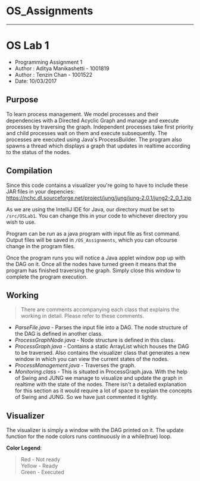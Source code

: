 # OS_Assignments

***

# OS Lab 1

* Programming Assignment 1
* Author : Aditya Manikashetti - 1001819
* Author : Tenzin Chan - 1001522
* Date: 10/03/2017 

## Purpose
To learn process management. We model processes and their dependencies with a Directed Acyclic Graph and manage and execute
processes by traversing the graph. Independent processes take first priority and child processes wait on them and execute subsequently.
The processes are executed using Java's ProcessBuilder. The program also spawns a thread which displays a graph that updates in realtime according to the status of the nodes.
  
## Compilation 

Since this code contains a visualizer you're going to have to include these JAR files in your depencies: <https://nchc.dl.sourceforge.net/project/jung/jung/jung-2.0.1/jung2-2_0_1.zip>  
  
As we are using the IntelliJ IDE for Java, our directory must be set to `/src/OSLab1`. You can change this in your code to whichever directory you wish to use.  
 
Program can be run as a java program with
input file as first command.  Output files will be saved in `/OS_Assignments`, which you can ofcourse change in the program files.  
  
Once the program runs you will notice a Java applet window pop up with the DAG on it. Once all the nodes have turned green it means that the program
has finished traversing the graph. Simply close this window to complete the program execution.

## Working  
> There are comments accompanying each class that explains the working in detail. Please refer to these
comments.  

* *ParseFile.java* - Parses the input file into a DAG. The node structure of the DAG is defined in another class.  
* *ProcessGraphNode.java* - Node structure is defined in this class.  
* *ProcessGraph.java* - Contains a static ArrayList which houses the DAG to be traversed. Also contains the visualizer class that generates a new window in which you can view the current states of the nodes.  
* *ProcessManagement.java* - Traverses the graph.  
* *Monitoring.class* - This is situated in ProcessGraph.java. With the help of Swing and JUNG we manage to visualize and update the graph in realtime with the state of the nodes. There isn't 
a detailed explanation for this section as it would require a lot of space to explain the concepts of Swing and JUNG. So we have just commented it lightly.
  
## Visualizer
  
The visualizer is simply a window with the DAG printed on it. The update function for the node colors runs continuously in a while(true)
loop.

**Color Legend**:  
>Red - Not ready  
Yellow - Ready  
Green - Executed  
  
